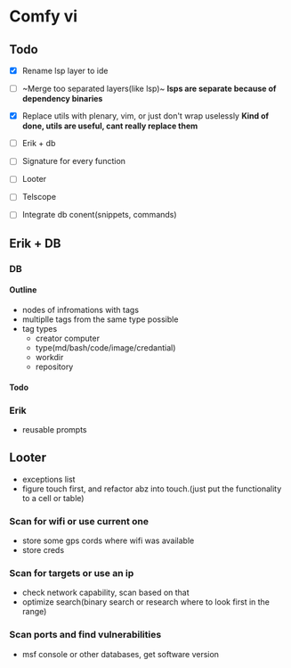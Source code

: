 # Comfy vi

## Todo

 - [x] Rename lsp layer to ide
 - [ ] ~Merge too separated layers(like lsp)~ **lsps are separate because of dependency binaries**
 - [x] Replace utils with plenary, vim, or just don't wrap uselessly **Kind of done, utils are useful, cant really replace them**
 - [ ] Erik + db
 - [ ] Signature for every function
 - [ ] Looter
 - [ ] Telscope
 - [ ] Integrate db conent(snippets, commands)


## Erik + DB

### DB

#### Outline
 - nodes of infromations with tags
 - multiplle tags from the same type possible
 - tag types
     - creator computer
     - type(md/bash/code/image/credantial)
     - workdir
     - repository

#### Todo

### Erik
 - reusable prompts


## Looter
 - exceptions list
 - figure touch first, and refactor abz into touch.(just put the functionality to a cell or table)

### Scan for wifi or use current one
 - store some gps cords where wifi was available
 - store creds

### Scan for targets or use an ip
 - check network capability, scan based on that
 - optimize search(binary search or research where to look first in the range)

### Scan ports and find vulnerabilities
 - msf console or other databases, get software version
